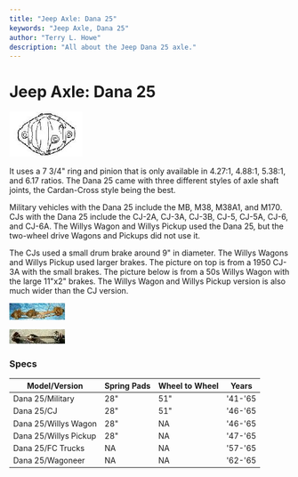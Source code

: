 ```yaml
---
title: "Jeep Axle: Dana 25"
keywords: "Jeep Axle, Dana 25"
author: "Terry L. Howe"
description: "All about the Jeep Dana 25 axle."
---
```

# Jeep Axle: Dana 25

[![Dana 25 diff cover](/images/axle/bwd25_.jpg)](/images/axle/bwd25.jpg) 

It uses a 7 3/4" ring and pinion that is only available in 4.27:1, 4.88:1, 5.38:1, and 6.17 ratios. The Dana 25 came with three different styles of axle shaft joints, the Cardan-Cross style being the best.

Military vehicles with the Dana 25 include the MB, M38, M38A1, and M170. CJs with the Dana 25 include the CJ-2A, CJ-3A, CJ-3B, CJ-5, CJ-5A, CJ-6, and CJ-6A. The Willys Wagon and Willys Pickup used the Dana 25, but the two-wheel drive Wagons and Pickups did not use it.

The CJs used a small drum brake around 9" in diameter. The Willys Wagons and Willys Pickup used larger brakes. The picture on top is from a 1950 CJ-3A with the small brakes. The picture below is from a 50s Willys Wagon with the large 11"x2" brakes. The Willys Wagon and Willys Pickup version is also much wider than the CJ version.

[![Dana 25](/images/axle/d25_.jpg)](/images/axle/d25.jpg) 

[![Willys Wagon Dana 25](/images/axle/d25wag_.jpg)](/images/axle/d25wag.jpg) 

### Specs

Model/Version | Spring Pads | Wheel to Wheel | Years  
---|---|---|---  
Dana 25/Military | 28" | 51" | '41-'65  
Dana 25/CJ | 28" | 51" | '46-'65  
Dana 25/Willys Wagon | 28" | NA | '46-'65  
Dana 25/Willys Pickup | 28" | NA | '47-'65  
Dana 25/FC Trucks | NA | NA | '57-'65  
Dana 25/Wagoneer | NA | NA | '62-'65
